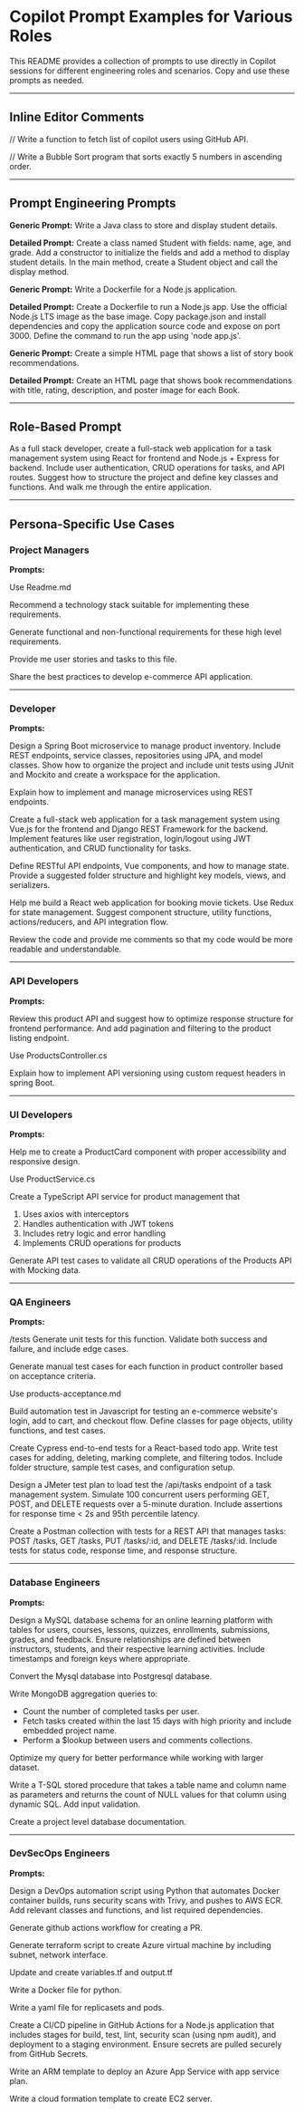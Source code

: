 # Copilot Prompt Examples for Various Roles

This README provides a collection of prompts to use directly in Copilot sessions for different engineering roles and scenarios. Copy and use these prompts as needed.

---

## Inline Editor Comments

// Write a function to fetch list of copilot users using GitHub API.

// Write a Bubble Sort program that sorts exactly 5 numbers in ascending order.

---

## Prompt Engineering Prompts

**Generic Prompt:**
Write a Java class to store and display student details.

**Detailed Prompt:**
Create a class named Student with fields: name, age, and grade. Add a constructor to initialize the fields and add a method to display student details. In the main method, create a Student object and call the display method.

**Generic Prompt:**
Write a Dockerfile for a Node.js application.

**Detailed Prompt:**
Create a Dockerfile to run a Node.js app. Use the official Node.js LTS image as the base image. Copy package.json and install dependencies and copy the application source code and expose on port 3000. Define the command to run the app using 'node app.js'.

**Generic Prompt:**
Create a simple HTML page that shows a list of story book recommendations.

**Detailed Prompt:**
Create an HTML page that shows book recommendations with title, rating, description, and poster image for each Book.

---

## Role-Based Prompt

As a full stack developer, create a full-stack web application for a task management system using React for frontend and Node.js + Express for backend. Include user authentication, CRUD operations for tasks, and API routes. Suggest how to structure the project and define key classes and functions. And walk me through the entire application.

---

## Persona-Specific Use Cases

### Project Managers

**Prompts:**

Use Readme.md

Recommend a technology stack suitable for implementing these requirements.

Generate functional and non-functional requirements for these high level requirements.

Provide me user stories and tasks to this file.

Share the best practices to develop e-commerce API application.

---

### Developer

**Prompts:**

Design a Spring Boot microservice to manage product inventory. Include REST endpoints, service classes, repositories using JPA, and model classes. Show how to organize the project and include unit tests using JUnit and Mockito and create a workspace for the application.

Explain how to implement and manage microservices using REST endpoints.

Create a full-stack web application for a task management system using Vue.js for the frontend and Django REST Framework for the backend. Implement features like user registration, login/logout using JWT authentication, and CRUD functionality for tasks.

Define RESTful API endpoints, Vue components, and how to manage state. Provide a suggested folder structure and highlight key models, views, and serializers.

Help me build a React web application for booking movie tickets. Use Redux for state management. Suggest component structure, utility functions, actions/reducers, and API integration flow.

Review the code and provide me comments so that my code would be more readable and understandable.

---

### API Developers

**Prompts:**

Review this product API and suggest how to optimize response structure for frontend performance. And add pagination and filtering to the product listing endpoint.

Use ProductsController.cs

Explain how to implement API versioning using custom request headers in spring Boot.

---

### UI Developers

**Prompts:**

Help me to create a ProductCard component with proper accessibility and responsive design.

Use ProductService.cs 

Create a TypeScript API service for product management that 
1. Uses axios with interceptors
2. Handles authentication with JWT tokens
3. Includes retry logic and error handling
4. Implements CRUD operations for products

Generate API test cases to validate all CRUD operations of the Products API with Mocking data.

---

### QA Engineers

**Prompts:**

/tests Generate unit tests for this function. Validate both success and failure, and include edge cases.

Generate manual test cases for each function in product controller based on acceptance criteria.

Use products-acceptance.md

Build automation test in Javascript for testing an e-commerce website's login, add to cart, and checkout flow. Define classes for page objects, utility functions, and test cases.

Create Cypress end-to-end tests for a React-based todo app. Write test cases for adding, deleting, marking complete, and filtering todos. Include folder structure, sample test cases, and configuration setup.

Design a JMeter test plan to load test the /api/tasks endpoint of a task management system. Simulate 100 concurrent users performing GET, POST, and DELETE requests over a 5-minute duration. Include assertions for response time < 2s and 95th percentile latency.

Create a Postman collection with tests for a REST API that manages tasks: POST /tasks, GET /tasks, PUT /tasks/:id, and DELETE /tasks/:id. Include tests for status code, response time, and response structure.

---

### Database Engineers

**Prompts:**

Design a MySQL database schema for an online learning platform with tables for users, courses, lessons, quizzes, enrollments, submissions, grades, and feedback. Ensure relationships are defined between instructors, students, and their respective learning activities. Include timestamps and foreign keys where appropriate.

Convert the Mysql database into Postgresql database.

Write MongoDB aggregation queries to:
- Count the number of completed tasks per user.
- Fetch tasks created within the last 15 days with high priority and include embedded project name.
- Perform a $lookup between users and comments collections.

Optimize my query for better performance while working with larger dataset.

Write a T-SQL stored procedure that takes a table name and column name as parameters and returns the count of NULL values for that column using dynamic SQL. Add input validation.

Create a project level database documentation.

---

### DevSecOps Engineers

**Prompts:**

Design a DevOps automation script using Python that automates Docker container builds, runs security scans with Trivy, and pushes to AWS ECR. Add relevant classes and functions, and list required dependencies.

Generate github actions workflow for creating a PR.

Generate terraform script to create Azure virtual machine by including subnet, network interface.

Update and create variables.tf and output.tf

Write a Docker file for python.

Write a yaml file for replicasets and pods.

Create a CI/CD pipeline in GitHub Actions for a Node.js application that includes stages for build, test, lint, security scan (using npm audit), and deployment to a staging environment. Ensure secrets are pulled securely from GitHub Secrets.

Write an ARM template to deploy an Azure App Service with app service plan.

Write a cloud formation template to create EC2 server.
